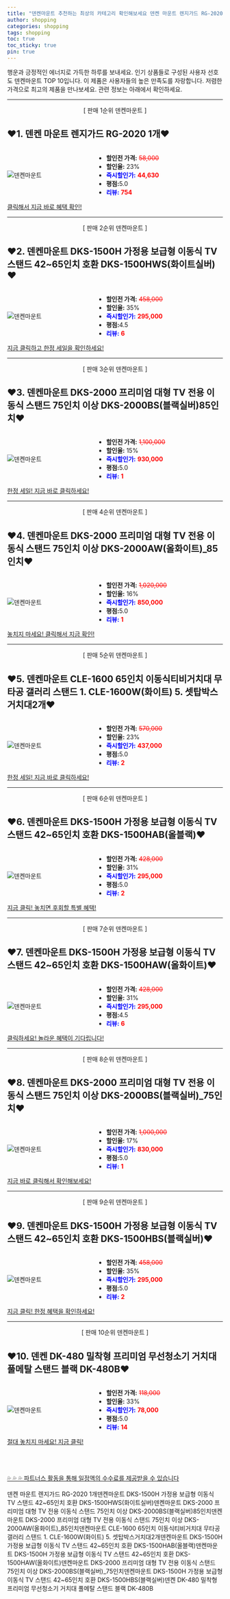 ```yaml
---
title: "덴켄마운트 추천하는 최상의 카테고리 확인해보세요 덴켄 마운트 렌지가드 RG-2020 1개"
author: shopping
categories: shopping
tags: shopping
toc: true
toc_sticky: true
pin: true
---
```

행운과 긍정적인 에너지로 가득한 하루를 보내세요. 인기 상품들로 구성된 사용자 선호도 덴켄마운트 TOP 10입니다. 이 제품은 사용자들의 높은 만족도를 자랑합니다. 저렴한 가격으로 최고의 제품을 만나보세요. 관련 정보는 아래에서 확인하세요.

---
<p class="toplist" style="margin: 0 auto; display: block; width: fit-content;">[ 판매 1순위 덴켄마운트 ]</p>

<h2><strong>❤️1. 덴켄 마운트 렌지가드 RG-2020 1개❤️</strong></h2>

<div style="display: flex; align-items: center;">
    <div style="flex: 0.4;">
        <img src="https://thumbnail8.coupangcdn.com/thumbnails/remote/230x230ex/image/vendor_inventory/8b70/f838fa635f2a1bec629e6f39a0d6a707b4443524f63b8577c5ce925e0409.jpg" alt="덴켄마운트" style="max-width: 100%;">
    </div>
    <div style="flex: 0.6; margin-left: 10px;">
        <ul>
            <li><strong>할인전 가격:</strong> <del style="color: red;">58,000</del></li>
            <li><strong>할인율:</strong> 23%</li>
            <li><span style='color:blue'><strong>즉시할인가:</strong></span> <span style='color:red'><strong>44,630</strong></span></li>
            <li><strong>평점:</strong>5.0</li>
            <li><span style='color:blue'><strong>리뷰:</strong></span> <span style='color:red'><strong>754</strong></span></li>
        </ul>
    </div>
</div>
<div class="center">
    <a href="https://William4Davisa.github.io?lptag=AF9450613&subid=githubio&pageKey=1500541501&traceid=V0-153&itemId=2576624473&vendorItemId=70568901781" class="myButton">
        클릭해서 지금 바로 혜택 확인!
    </a>
</div>


---
<p class="toplist" style="margin: 0 auto; display: block; width: fit-content;">[ 판매 2순위 덴켄마운트 ]</p>

<h2><strong>❤️2. 덴켄마운트 DKS-1500H 가정용 보급형 이동식 TV 스탠드 42~65인치 호환 DKS-1500HWS(화이트실버)❤️</strong></h2>

<div style="display: flex; align-items: center;">
    <div style="flex: 0.4;">
        <img src="https://thumbnail9.coupangcdn.com/thumbnails/remote/230x230ex/image/vendor_inventory/66c3/d5fbe5e30fcdd930e4c796d5fc457fd3de28b556e8d6e5e464e348c24a17.jpg" alt="덴켄마운트" style="max-width: 100%;">
    </div>
    <div style="flex: 0.6; margin-left: 10px;">
        <ul>
            <li><strong>할인전 가격:</strong> <del style="color: red;">458,000</del></li>
            <li><strong>할인율:</strong> 35%</li>
            <li><span style='color:blue'><strong>즉시할인가:</strong></span> <span style='color:red'><strong>295,000</strong></span></li>
            <li><strong>평점:</strong>4.5</li>
            <li><span style='color:blue'><strong>리뷰:</strong></span> <span style='color:red'><strong>6</strong></span></li>
        </ul>
    </div>
</div>
<div class="center">
    <a href="https://William4Davisa.github.io?lptag=AF9450613&subid=githubio&pageKey=6233790194&traceid=V0-153&itemId=12543377360&vendorItemId=70449316983" class="myButton">
        지금 클릭하고 한정 세일을 확인하세요!
    </a>
</div>


---
<p class="toplist" style="margin: 0 auto; display: block; width: fit-content;">[ 판매 3순위 덴켄마운트 ]</p>

<h2><strong>❤️3. 덴켄마운트 DKS-2000 프리미엄 대형 TV 전용 이동식 스탠드 75인치 이상 DKS-2000BS(블랙실버)85인치❤️</strong></h2>

<div style="display: flex; align-items: center;">
    <div style="flex: 0.4;">
        <img src="https://thumbnail6.coupangcdn.com/thumbnails/remote/230x230ex/image/vendor_inventory/dda8/afba0c84c55221ef1495b354b1779ab775c03863b41ab3c7748ab814654b.jpg" alt="덴켄마운트" style="max-width: 100%;">
    </div>
    <div style="flex: 0.6; margin-left: 10px;">
        <ul>
            <li><strong>할인전 가격:</strong> <del style="color: red;">1,100,000</del></li>
            <li><strong>할인율:</strong> 15%</li>
            <li><span style='color:blue'><strong>즉시할인가:</strong></span> <span style='color:red'><strong>930,000</strong></span></li>
            <li><strong>평점:</strong>5.0</li>
            <li><span style='color:blue'><strong>리뷰:</strong></span> <span style='color:red'><strong>1</strong></span></li>
        </ul>
    </div>
</div>
<div class="center">
    <a href="https://William4Davisa.github.io?lptag=AF9450613&subid=githubio&pageKey=6308365266&traceid=V0-153&itemId=13080298294&vendorItemId=70394470984" class="myButton">
        한정 세일! 지금 바로 클릭하세요!
    </a>
</div>


---
<p class="toplist" style="margin: 0 auto; display: block; width: fit-content;">[ 판매 4순위 덴켄마운트 ]</p>

<h2><strong>❤️4. 덴켄마운트 DKS-2000 프리미엄 대형 TV 전용 이동식 스탠드 75인치 이상 DKS-2000AW(올화이트)_85인치❤️</strong></h2>

<div style="display: flex; align-items: center;">
    <div style="flex: 0.4;">
        <img src="https://thumbnail10.coupangcdn.com/thumbnails/remote/230x230ex/image/vendor_inventory/0fad/7db650ad49fc87623c7138127fe39d4fc94097098d3ca79634ad04f6d2ee.jpg" alt="덴켄마운트" style="max-width: 100%;">
    </div>
    <div style="flex: 0.6; margin-left: 10px;">
        <ul>
            <li><strong>할인전 가격:</strong> <del style="color: red;">1,020,000</del></li>
            <li><strong>할인율:</strong> 16%</li>
            <li><span style='color:blue'><strong>즉시할인가:</strong></span> <span style='color:red'><strong>850,000</strong></span></li>
            <li><strong>평점:</strong>5.0</li>
            <li><span style='color:blue'><strong>리뷰:</strong></span> <span style='color:red'><strong>1</strong></span></li>
        </ul>
    </div>
</div>
<div class="center">
    <a href="https://William4Davisa.github.io?lptag=AF9450613&subid=githubio&pageKey=6308365266&traceid=V0-153&itemId=13080298295&vendorItemId=70394470973" class="myButton">
        놓치지 마세요! 클릭해서 지금 확인!
    </a>
</div>


---
<p class="toplist" style="margin: 0 auto; display: block; width: fit-content;">[ 판매 5순위 덴켄마운트 ]</p>

<h2><strong>❤️5. 덴켄마운트 CLE-1600 65인치 이동식티비거치대 무타공 갤러리 스탠드 1. CLE-1600W(화이트) 5. 셋탑박스거치대2개❤️</strong></h2>

<div style="display: flex; align-items: center;">
    <div style="flex: 0.4;">
        <img src="https://thumbnail9.coupangcdn.com/thumbnails/remote/230x230ex/image/vendor_inventory/4ea7/90254e11622cd2bffb9927a6795ed7a79a10a12ed391b509baf68a1c4ae2.jpg" alt="덴켄마운트" style="max-width: 100%;">
    </div>
    <div style="flex: 0.6; margin-left: 10px;">
        <ul>
            <li><strong>할인전 가격:</strong> <del style="color: red;">570,000</del></li>
            <li><strong>할인율:</strong> 23%</li>
            <li><span style='color:blue'><strong>즉시할인가:</strong></span> <span style='color:red'><strong>437,000</strong></span></li>
            <li><strong>평점:</strong>5.0</li>
            <li><span style='color:blue'><strong>리뷰:</strong></span> <span style='color:red'><strong>2</strong></span></li>
        </ul>
    </div>
</div>
<div class="center">
    <a href="https://William4Davisa.github.io?lptag=AF9450613&subid=githubio&pageKey=6511376025&traceid=V0-153&itemId=14383651774&vendorItemId=81627951705" class="myButton">
        한정 세일! 지금 바로 클릭하세요!
    </a>
</div>


---
<p class="toplist" style="margin: 0 auto; display: block; width: fit-content;">[ 판매 6순위 덴켄마운트 ]</p>

<h2><strong>❤️6. 덴켄마운트 DKS-1500H 가정용 보급형 이동식 TV 스탠드 42~65인치 호환 DKS-1500HAB(올블랙)❤️</strong></h2>

<div style="display: flex; align-items: center;">
    <div style="flex: 0.4;">
        <img src="https://thumbnail9.coupangcdn.com/thumbnails/remote/230x230ex/image/vendor_inventory/66c3/d5fbe5e30fcdd930e4c796d5fc457fd3de28b556e8d6e5e464e348c24a17.jpg" alt="덴켄마운트" style="max-width: 100%;">
    </div>
    <div style="flex: 0.6; margin-left: 10px;">
        <ul>
            <li><strong>할인전 가격:</strong> <del style="color: red;">428,000</del></li>
            <li><strong>할인율:</strong> 31%</li>
            <li><span style='color:blue'><strong>즉시할인가:</strong></span> <span style='color:red'><strong>295,000</strong></span></li>
            <li><strong>평점:</strong>5.0</li>
            <li><span style='color:blue'><strong>리뷰:</strong></span> <span style='color:red'><strong>2</strong></span></li>
        </ul>
    </div>
</div>
<div class="center">
    <a href="https://William4Davisa.github.io?lptag=AF9450613&subid=githubio&pageKey=6233790163&traceid=V0-153&itemId=12543377131&vendorItemId=79811773755" class="myButton">
        지금 클릭! 놓치면 후회할 특별 혜택!
    </a>
</div>


---
<p class="toplist" style="margin: 0 auto; display: block; width: fit-content;">[ 판매 7순위 덴켄마운트 ]</p>

<h2><strong>❤️7. 덴켄마운트 DKS-1500H 가정용 보급형 이동식 TV 스탠드 42~65인치 호환 DKS-1500HAW(올화이트)❤️</strong></h2>

<div style="display: flex; align-items: center;">
    <div style="flex: 0.4;">
        <img src="https://thumbnail9.coupangcdn.com/thumbnails/remote/230x230ex/image/vendor_inventory/66c3/d5fbe5e30fcdd930e4c796d5fc457fd3de28b556e8d6e5e464e348c24a17.jpg" alt="덴켄마운트" style="max-width: 100%;">
    </div>
    <div style="flex: 0.6; margin-left: 10px;">
        <ul>
            <li><strong>할인전 가격:</strong> <del style="color: red;">428,000</del></li>
            <li><strong>할인율:</strong> 31%</li>
            <li><span style='color:blue'><strong>즉시할인가:</strong></span> <span style='color:red'><strong>295,000</strong></span></li>
            <li><strong>평점:</strong>4.5</li>
            <li><span style='color:blue'><strong>리뷰:</strong></span> <span style='color:red'><strong>6</strong></span></li>
        </ul>
    </div>
</div>
<div class="center">
    <a href="https://William4Davisa.github.io?lptag=AF9450613&subid=githubio&pageKey=6233790194&traceid=V0-153&itemId=12543377359&vendorItemId=70449316974" class="myButton">
        클릭하세요! 놀라운 혜택이 기다립니다!
    </a>
</div>


---
<p class="toplist" style="margin: 0 auto; display: block; width: fit-content;">[ 판매 8순위 덴켄마운트 ]</p>

<h2><strong>❤️8. 덴켄마운트 DKS-2000 프리미엄 대형 TV 전용 이동식 스탠드 75인치 이상 DKS-2000BS(블랙실버)_75인치❤️</strong></h2>

<div style="display: flex; align-items: center;">
    <div style="flex: 0.4;">
        <img src="https://thumbnail6.coupangcdn.com/thumbnails/remote/230x230ex/image/vendor_inventory/dda8/afba0c84c55221ef1495b354b1779ab775c03863b41ab3c7748ab814654b.jpg" alt="덴켄마운트" style="max-width: 100%;">
    </div>
    <div style="flex: 0.6; margin-left: 10px;">
        <ul>
            <li><strong>할인전 가격:</strong> <del style="color: red;">1,000,000</del></li>
            <li><strong>할인율:</strong> 17%</li>
            <li><span style='color:blue'><strong>즉시할인가:</strong></span> <span style='color:red'><strong>830,000</strong></span></li>
            <li><strong>평점:</strong>5.0</li>
            <li><span style='color:blue'><strong>리뷰:</strong></span> <span style='color:red'><strong>1</strong></span></li>
        </ul>
    </div>
</div>
<div class="center">
    <a href="https://William4Davisa.github.io?lptag=AF9450613&subid=githubio&pageKey=6308365266&traceid=V0-153&itemId=13080298293&vendorItemId=70394470980" class="myButton">
        지금 바로 클릭해서 확인해보세요!
    </a>
</div>


---
<p class="toplist" style="margin: 0 auto; display: block; width: fit-content;">[ 판매 9순위 덴켄마운트 ]</p>

<h2><strong>❤️9. 덴켄마운트 DKS-1500H 가정용 보급형 이동식 TV 스탠드 42~65인치 호환 DKS-1500HBS(블랙실버)❤️</strong></h2>

<div style="display: flex; align-items: center;">
    <div style="flex: 0.4;">
        <img src="https://thumbnail9.coupangcdn.com/thumbnails/remote/230x230ex/image/vendor_inventory/66c3/d5fbe5e30fcdd930e4c796d5fc457fd3de28b556e8d6e5e464e348c24a17.jpg" alt="덴켄마운트" style="max-width: 100%;">
    </div>
    <div style="flex: 0.6; margin-left: 10px;">
        <ul>
            <li><strong>할인전 가격:</strong> <del style="color: red;">458,000</del></li>
            <li><strong>할인율:</strong> 35%</li>
            <li><span style='color:blue'><strong>즉시할인가:</strong></span> <span style='color:red'><strong>295,000</strong></span></li>
            <li><strong>평점:</strong>5.0</li>
            <li><span style='color:blue'><strong>리뷰:</strong></span> <span style='color:red'><strong>2</strong></span></li>
        </ul>
    </div>
</div>
<div class="center">
    <a href="https://William4Davisa.github.io?lptag=AF9450613&subid=githubio&pageKey=6233790163&traceid=V0-153&itemId=12543377132&vendorItemId=79811773768" class="myButton">
        지금 클릭! 한정 혜택을 확인하세요!
    </a>
</div>


---
<p class="toplist" style="margin: 0 auto; display: block; width: fit-content;">[ 판매 10순위 덴켄마운트 ]</p>

<h2><strong>❤️10. 덴켄 DK-480 밀착형 프리미엄 무선청소기 거치대 풀메탈 스탠드 블랙 DK-480B❤️</strong></h2>

<div style="display: flex; align-items: center;">
    <div style="flex: 0.4;">
        <img src="https://thumbnail7.coupangcdn.com/thumbnails/remote/230x230ex/image/vendor_inventory/c427/af38a73eb3eb7590b37a83da162ffa40c64ad18549e241ed7ebce6345c45.jpg" alt="덴켄마운트" style="max-width: 100%;">
    </div>
    <div style="flex: 0.6; margin-left: 10px;">
        <ul>
            <li><strong>할인전 가격:</strong> <del style="color: red;">118,000</del></li>
            <li><strong>할인율:</strong> 33%</li>
            <li><span style='color:blue'><strong>즉시할인가:</strong></span> <span style='color:red'><strong>78,000</strong></span></li>
            <li><strong>평점:</strong>5.0</li>
            <li><span style='color:blue'><strong>리뷰:</strong></span> <span style='color:red'><strong>14</strong></span></li>
        </ul>
    </div>
</div>
<div class="center">
    <a href="https://William4Davisa.github.io?lptag=AF9450613&subid=githubio&pageKey=7218729783&traceid=V0-153&itemId=18287934972&vendorItemId=5119944121" class="myButton">
        절대 놓치지 마세요! 지금 클릭!
    </a>
</div>

<br><br><br>[💦 💦 💦 파트너스 활동을 통해 일정액의 수수료를 제공받을 수 있습니다](https://link.coupang.com/a/bcpT2c)<br><br>덴켄 마운트 렌지가드 RG-2020 1개덴켄마운트 DKS-1500H 가정용 보급형 이동식 TV 스탠드 42~65인치 호환 DKS-1500HWS(화이트실버)덴켄마운트 DKS-2000 프리미엄 대형 TV 전용 이동식 스탠드 75인치 이상 DKS-2000BS(블랙실버)85인치덴켄마운트 DKS-2000 프리미엄 대형 TV 전용 이동식 스탠드 75인치 이상 DKS-2000AW(올화이트)_85인치덴켄마운트 CLE-1600 65인치 이동식티비거치대 무타공 갤러리 스탠드 1. CLE-1600W(화이트) 5. 셋탑박스거치대2개덴켄마운트 DKS-1500H 가정용 보급형 이동식 TV 스탠드 42~65인치 호환 DKS-1500HAB(올블랙)덴켄마운트 DKS-1500H 가정용 보급형 이동식 TV 스탠드 42~65인치 호환 DKS-1500HAW(올화이트)덴켄마운트 DKS-2000 프리미엄 대형 TV 전용 이동식 스탠드 75인치 이상 DKS-2000BS(블랙실버)_75인치덴켄마운트 DKS-1500H 가정용 보급형 이동식 TV 스탠드 42~65인치 호환 DKS-1500HBS(블랙실버)덴켄 DK-480 밀착형 프리미엄 무선청소기 거치대 풀메탈 스탠드 블랙 DK-480B